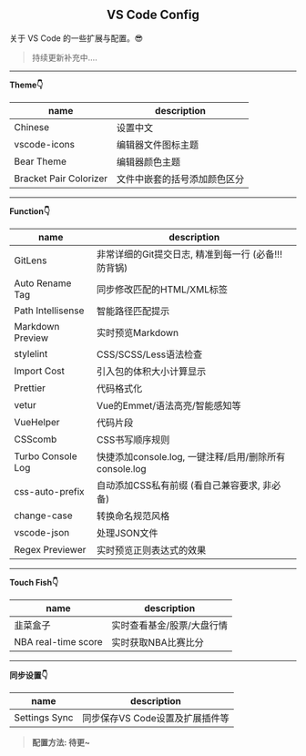 <h2 align="center">VS Code Config</h2>

关于 VS Code 的一些扩展与配置。:sunglasses:

> 持续更新补充中....

---

<strong>Theme👇<strong>
<br>

| name                   | description                  |
| ---------------------- | ---------------------------- |
| Chinese                | 设置中文                     |
| vscode-icons           | 编辑器文件图标主题           |
| Bear Theme             | 编辑器颜色主题               |
| Bracket Pair Colorizer | 文件中嵌套的括号添加颜色区分 |

---

<strong>Function👇<strong>
<br>

| name              | description                                            |
| ----------------- | ------------------------------------------------------ |
| GitLens           | 非常详细的Git提交日志, 精准到每一行 (必备!!! 防背锅)   |
| Auto Rename Tag   | 同步修改匹配的HTML/XML标签                             |
| Path Intellisense | 智能路径匹配提示                                       |
| Markdown Preview  | 实时预览Markdown                                       |
| stylelint         | CSS/SCSS/Less语法检查                                  |
| Import Cost       | 引入包的体积大小计算显示                               |
| Prettier          | 代码格式化                                             |
| vetur             | Vue的Emmet/语法高亮/智能感知等                         |
| VueHelper         | 代码片段                                               |
| CSScomb           | CSS书写顺序规则                                        |
| Turbo Console Log | 快捷添加console.log, 一键注释/启用/删除所有console.log |
| css-auto-prefix   | 自动添加CSS私有前缀 (看自己兼容要求, 非必备)           |
| change-case       | 转换命名规范风格                                       |
| vscode-json       | 处理JSON文件                                           |
| Regex Previewer   | 实时预览正则表达式的效果                               |

---

<strong>Touch Fish👇<strong>
<br>

| name                | description                |
| ------------------- | -------------------------- |
| 韭菜盒子            | 实时查看基金/股票/大盘行情 |
| NBA real-time score | 实时获取NBA比赛比分        |

---

<strong>同步设置👇<strong>
<br>

| name          | description                     |
| ------------- | ------------------------------- |
| Settings Sync | 同步保存VS Code设置及扩展插件等 |

> 配置方法: 待更~
